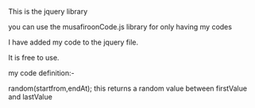 This is the jquery library

you can use the musafiroonCode.js library for only having my codes

I have added my code to the jquery file.

It is free to use.

my code definition:-

   random(startfrom,endAt);
this returns a random value between firstValue and lastValue 

